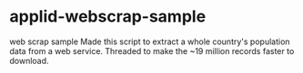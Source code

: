 # applid-webscrap-sample
web scrap sample
Made this script to extract a whole country's population data from a web service.
Threaded to make the ~19 million records faster to download.
